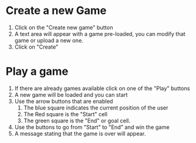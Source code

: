 # Create a new Game

1. Click on the "Create new game" button
1. A text area will appear with a game pre-loaded, you can modify that game or upload a new one.
1. Click on "Create"

# Play a game

1. If there are already games available click on one of the "Play" buttons
1. A new game will be loaded and you can start
1. Use the arrow buttons that are enabled
    1. The blue square indicates the current position of the user
    1. The Red square is the "Start" cell
    1. The green square is the "End" or goal cell.
1. Use the buttons to go from "Start" to "End" and win the game
1. A message stating that the game is over will appear.